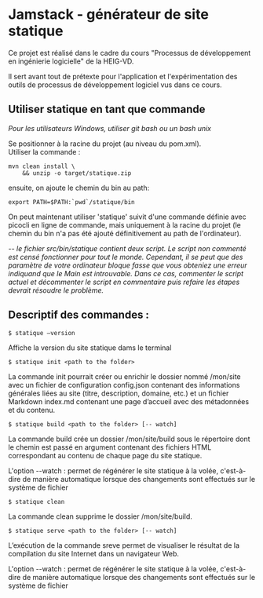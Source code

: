 # Jamstack - générateur de site statique

Ce projet est réalisé dans le cadre du cours "Processus de développement en ingénierie logicielle" de la HEIG-VD.

Il sert avant tout de prétexte pour l'application et l'expérimentation des outils de processus de développement logiciel vus dans ce cours.

## Utiliser statique en tant que commande
<I> Pour les utilisateurs Windows, utiliser git bash ou un bash unix </I>

Se positionner à la racine du projet (au niveau du pom.xml).  
 Utiliser la commande :  
```
mvn clean install \
    && unzip -o target/statique.zip
```

ensuite, on ajoute le chemin du bin au path:
```
export PATH=$PATH:`pwd`/statique/bin
```

On peut maintenant utiliser 'statique' suivit d'une commande définie avec picocli en ligne de commande, mais uniquement
à la racine du projet (le chemin du bin n'a pas été ajouté définitivement au path de l'ordinateur).

<I>-- le fichier src/bin/statique contient deux script. Le script non commenté est censé fonctionner 
pour tout le monde. Cependant, il se peut que des paramètre de votre ordinateur bloque fasse que vous obteniez
une erreur indiquand que le Main est introuvable. Dans ce cas, commenter le script actuel et décommenter le script
en commentaire puis refaire les étapes devrait résoudre le problème.</I>

## Descriptif des commandes :

```
$ statique –version
```

Affiche la version du site statique dams le terminal
```
$ statique init <path to the folder>
```
La commande init pourrait créer ou enrichir le dossier nommé /mon/site avec un fichier de configuration config.json contenant des informations générales liées au site (titre, description, domaine, etc.) et un fichier Markdown index.md contenant une page d’accueil avec des métadonnées et du contenu.

```
$ statique build <path to the folder> [-- watch]
```

La commande build crée un dossier /mon/site/build sous le répertoire dont le chemin est passé en argument  contenant des fichiers HTML correspondant au contenu de chaque page du site statique.



L'option --watch : permet de régénérer le site statique à la volée, c'est-à-dire de manière automatique lorsque des changements sont effectués sur le système de fichier
```
$ statique clean
```

La commande clean  supprime le dossier /mon/site/build.

```
$ statique serve <path to the folder> [-- watch]
```
L’exécution de  la commande sreve permet de  visualiser le résultat de la compilation du site Internet dans un navigateur Web.



L'option --watch : permet de régénérer le site statique à la volée, c'est-à-dire de manière automatique lorsque des changements sont effectués sur le système de fichier





